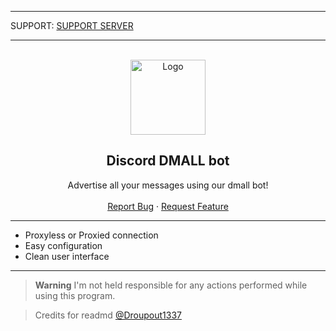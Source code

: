 ---------------------------------------

SUPPORT: [SUPPORT SERVER](https://discord.gg/TJs7rzjVc6)

---------------------------------------
  
<br/>
<div align="center">
  <a href="https://github.com/iLxlo/Discord-Dmall-Bot">
    <img src="https://upload.wikimedia.org/wikipedia/tr/c/c7/Discord_logo_new.svg" alt="Logo" width="120" height="120">
  </a>
  
  <h2 align="center">Discord DMALL bot</h3>

  <p align="center">
    Advertise all your messages using our dmall bot!
    <br />
    <br />
    <a href="https://github.com/iLxlo/Discord-Dmall-Bot/issues">Report Bug</a>
    ·
    <a href="https://github.com/iLxlo/Discord-Dmall-Bot/issues">Request Feature</a>
  </p>
</div>

---------------------------------------

* Proxyless or Proxied connection
* Easy configuration
* Clean user interface

---------------------------------------

> **Warning**
> I'm not held responsible for any actions performed while using this program.


> Credits for readmd [@Droupout1337](https://github.com/dropout1337)
